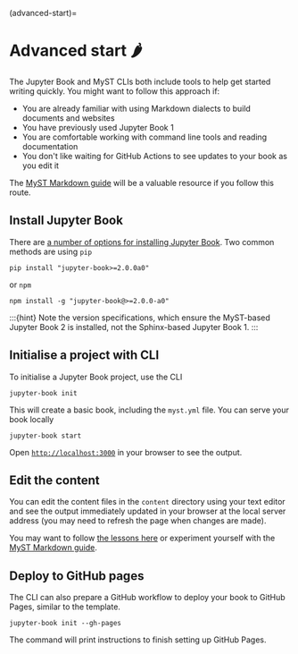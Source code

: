(advanced-start)=
# Advanced start &#127798; 

The Jupyter Book and MyST CLIs both include tools to help get started writing quickly. You might want to follow this approach if:

- You are already familiar with using Markdown dialects to build documents and websites
- You have previously used Jupyter Book 1
- You are comfortable working with command line tools and reading documentation
- You don't like waiting for GitHub Actions to see updates to your book as you edit it

The [MyST Markdown guide](https://mystmd.org/guide) will be a valuable resource if you follow this route.

## Install Jupyter Book

There are [a number of options for installing Jupyter Book](https://next.jupyterbook.org/start/install/).
Two common methods are using `pip`

```console
pip install "jupyter-book>=2.0.0a0"
```

or `npm`

```console
npm install -g "jupyter-book@>=2.0.0-a0"
```

:::{hint}
Note the version specifications, which ensure the MyST-based Jupyter Book 2 is installed, not the Sphinx-based Jupyter Book 1.
:::

## Initialise a project with CLI

To initialise a Jupyter Book project, use the CLI

```console
jupyter-book init
```

This will create a basic book, including the `myst.yml` file.
You can serve your book locally

```console
jupyter-book start
```

Open [`http://localhost:3000`](http://localhost:3000) in your browser to see the output.


## Edit the content

You can edit the content files in the `content` directory using your text editor and see the output immediately updated in your browser at the local server address (you may need to refresh the page when changes are made).

You may want to follow [the lessons here](#lessons-start) or experiment yourself with the [MyST Markdown guide](https://mystmd.org/guide).

## Deploy to GitHub pages

The CLI can also prepare a GitHub workflow to deploy your book to GitHub Pages, similar to the template.

```console
jupyter-book init --gh-pages
```

The command will print instructions to finish setting up GitHub Pages.